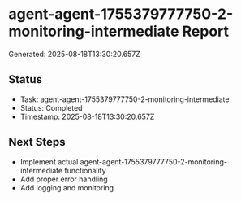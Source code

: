 # agent-agent-1755379777750-2-monitoring-intermediate Report

Generated: 2025-08-18T13:30:20.657Z

## Status
- Task: agent-agent-1755379777750-2-monitoring-intermediate
- Status: Completed
- Timestamp: 2025-08-18T13:30:20.657Z

## Next Steps
- Implement actual agent-agent-1755379777750-2-monitoring-intermediate functionality
- Add proper error handling
- Add logging and monitoring

